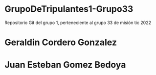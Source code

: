 # GrupoDeTripulantes1-Grupo33
Repositorio Git del grupo 1, perteneciente al grupo 33 de misión tic 2022
# Geraldin Cordero Gonzalez
# Juan Esteban Gomez Bedoya